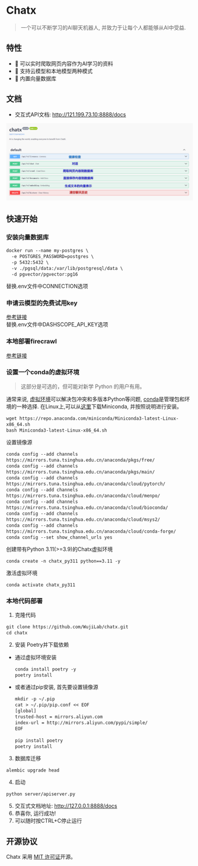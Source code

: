 # Chatx
> 一个可以不断学习的AI聊天机器人, 并致力于让每个人都能够从AI中受益.
## 特性

- 🚢 可以实时爬取网页内容作为AI学习的资料
- 🎨 支持云模型和本地模型两种模式
- 🚀 内置向量数据库

## 文档
- 交互式API文档: http://121.199.73.10:8888/docs
<img src="./doc/img/chatx-api.png">

## 快速开始
### 安装向量数据库
```shell
docker run --name my-postgres \
  -e POSTGRES_PASSWORD=postgres \
  -p 5432:5432 \
  -v ./pgsql/data:/var/lib/postgresql/data \
  -d pgvector/pgvector:pg16
```
替换.env文件中CONNECTION选项
### 申请云模型的免费试用key
[参考链接](https://dashscope.console.aliyun.com/overview) <br/>
替换.env文件中DASHSCOPE_API_KEY选项
### 本地部署firecrawl
[参考链接](https://github.com/mendableai/firecrawl/blob/main/CONTRIBUTING.md)
### 设置一个conda的虚拟环境
> 这部分是可选的，但可能对新学 Python 的用户有用。

通常来说, [虚拟环境](https://docs.python.org/3/glossary.html#term-virtual-environment)可以解决包冲突和多版本Python等问题, [conda](https://conda.io/en/latest/)是管理包和环境的一种选择. 在Linux上,可以从[这里](https://conda.io/en/latest/miniconda.html)下载Miniconda,
并按照说明进行安装。
```shell
wget https://repo.anaconda.com/miniconda/Miniconda3-latest-Linux-x86_64.sh
bash Miniconda3-latest-Linux-x86_64.sh
```
设置镜像源
```shell
conda config --add channels https://mirrors.tuna.tsinghua.edu.cn/anaconda/pkgs/free/
conda config --add channels https://mirrors.tuna.tsinghua.edu.cn/anaconda/pkgs/main/
conda config --add channels https://mirrors.tuna.tsinghua.edu.cn/anaconda/cloud/pytorch/
conda config --add channels https://mirrors.tuna.tsinghua.edu.cn/anaconda/cloud/menpo/
conda config --add channels https://mirrors.tuna.tsinghua.edu.cn/anaconda/cloud/bioconda/
conda config --add channels https://mirrors.tuna.tsinghua.edu.cn/anaconda/cloud/msys2/
conda config --add channels https://mirrors.tuna.tsinghua.edu.cn/anaconda/cloud/conda-forge/
conda config --set show_channel_urls yes
```
创建带有Python 3.11(>=3.9)的Chatx虚拟环境
```shell
conda create -n chatx_py311 python==3.11 -y
```
激活虚拟环境
```shell
conda activate chatx_py311
```
### 本地代码部署
1. 克隆代码
```shell
git clone https://github.com/WujiLab/chatx.git
cd chatx
```
2. 安装 Poetry并下载依赖
- 通过虚拟环境安装
  ```shell
  conda install poetry -y
  poetry install
  ```
- 或者通过pip安装, 首先要设置镜像源
  ```shell
  mkdir -p ~/.pip
  cat > ~/.pip/pip.conf << EOF
  [global]
  trusted-host = mirrors.aliyun.com
  index-url = http://mirrors.aliyun.com/pypi/simple/
  EOF

  pip install poetry
  poetry install
  ```
3. 数据库迁移
```shell
alembic upgrade head
```
4. 启动
```shell
python server/apiserver.py
```
5. 交互式文档地址: http://127.0.0.1:8888/docs
6. 恭喜你, 运行成功!
7. 可以随时按CTRL+C停止运行

## 开源协议

Chatx 采用 [MIT 许可证](https://opensource.org/licenses/MIT)开源。
